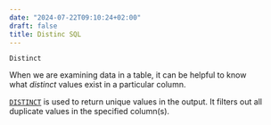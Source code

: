 ```yaml
---
date: "2024-07-22T09:10:24+02:00"
draft: false
title: Distinc SQL
---
```


    Distinct

When we are examining data in a table, it can be helpful to know
what *distinct* values exist in a particular column.

[`DISTINCT`](https://www.codecademy.com/resources/docs/sql/commands/select-distinct?page_ref:%20catalog) is
used to return unique values in the output. It filters out all duplicate
values in the specified column(s).
